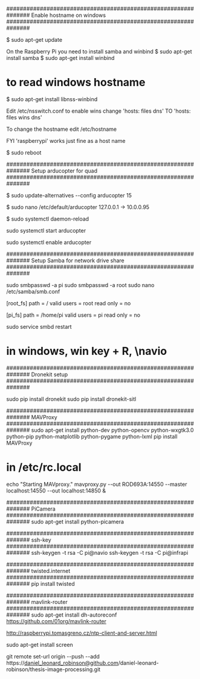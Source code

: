 ###############################################################
Enable hostname on windows
###############################################################

$ sudo apt-get update

On the Raspberry Pi you need to install samba and winbind
$ sudo apt-get install samba
$ sudo apt-get install winbind

# to read windows hostname
$ sudo apt-get install libnss-winbind

Edit /etc/nsswitch.conf to enable wins
change 'hosts: files dns' TO 'hosts: files wins dns'

To change the hostname
edit /etc/hostname

FYI 'raspberrypi' works just fine as a host name

$ sudo reboot

###############################################################
Setup arducopter for quad
###############################################################

$ sudo update-alternatives --config arducopter
15

$ sudo nano /etc/default/arducopter 
127.0.0.1 -> 10.0.0.95

$ sudo systemctl daemon-reload

sudo systemctl start arducopter

sudo systemctl enable arducopter

###############################################################
Setup Samba for network drive share
###############################################################

sudo smbpasswd -a pi
sudo smbpasswd -a root
sudo nano /etc/samba/smb.conf

[root_fs]
path = /
valid users = root
read only = no

[pi_fs]
path = /home/pi
valid users = pi
read only = no

sudo service smbd restart

# in windows, win key + R, \\navio


###############################################################
Dronekit setup
###############################################################

sudo pip install dronekit
sudo pip install dronekit-sitl


###############################################################
MAVProxy
###############################################################
sudo apt-get install python-dev python-opencv python-wxgtk3.0 python-pip python-matplotlib python-pygame python-lxml
pip install MAVProxy

# in /etc/rc.local
echo "Starting MAVproxy."
mavproxy.py --out ROD693A:14550 --master localhost:14550 --out localhost:14850 &

###############################################################
PiCamera
###############################################################
sudo apt-get install python-picamera

###############################################################
ssh-key
###############################################################
ssh-keygen -t rsa -C pi@navio
ssh-keygen -t rsa -C pi@infrapi

###############################################################
twisted.internet
###############################################################
pip install twisted


###############################################################
mavlink-router
###############################################################
sudo apt-get install dh-autoreconf
https://github.com/01org/mavlink-router



http://raspberrypi.tomasgreno.cz/ntp-client-and-server.html

sudo apt-get install screen


git remote set-url origin --push --add https://daniel_leonard_robinson@github.com/daniel-leonard-robinson/thesis-image-processing.git